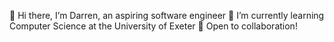 👋 Hi there, I’m Darren, an aspiring software engineer
🌱 I’m currently learning Computer Science at the University of Exeter
🤝 Open to collaboration!
